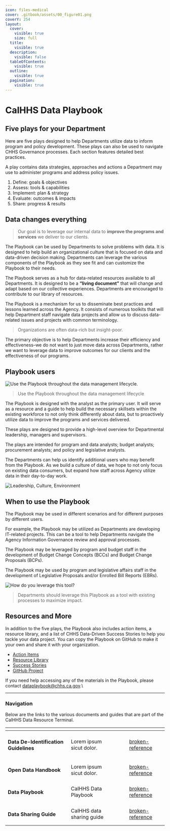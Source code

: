 ```yaml
---
icon: files-medical
cover: .gitbook/assets/00_figure01.png
coverY: 254
layout:
  cover:
    visible: true
    size: full
  title:
    visible: true
  description:
    visible: false
  tableOfContents:
    visible: true
  outline:
    visible: true
  pagination:
    visible: true
---
```


# CalHHS Data Playbook

## Five plays for your Department <a href="#five-plays-for-your-department" id="five-plays-for-your-department"></a>

Here are five plays designed to help Departments utilize data to inform program and policy development. These plays can also be used to navigate CHHS Governance processes. Each section features detailed best practices.

A play contains data strategies, approaches and actions a Department may use to administer programs and address policy issues.

1. Define: goals & objectives
2. Assess: tools & capabilities
3. Implement: plan & strategy
4. Evaluate: outcomes & impacts
5. Share: progress & results

## Data changes everything <a href="#data-changes-everything" id="data-changes-everything"></a>

> Our goal is to leverage our internal data to **improve the programs and services** we deliver to our clients.

The Playbook can be used by Departments to solve problems with data. It is designed to help build an organizational culture that is focused on data and data-driven decision making. Departments can leverage the various components of the Playbook as they see fit and can customize the Playbook to their needs.

The Playbook serves as a hub for data-related resources available to all Departments. It is designed to be a **“living document”** that will change and adapt based on our collective experiences. Departments are encouraged to contribute to our library of resources.

The Playbook is a mechanism for us to disseminate best practices and lessons learned across the Agency. It consists of numerous toolkits that will help Department staff navigate data projects and allow us to discuss data-related issues and projects with common terminology.

> Organizations are often data-rich but insight-poor.

The primary objective is to help Departments increase their efficiency and effectiveness–we do not want to just move data across Departments, rather we want to leverage data to improve outcomes for our clients and the effectiveness of our programs.

## Playbook users <a href="#playbook-users" id="playbook-users"></a>

![Use the Playbook throughout the data management lifecycle.](https://chhsdata.github.io/dataplaybook/assets/images/00_figure02.png)

> Use the Playbook throughout the data management lifecycle

The Playbook is designed with the analyst as the primary user. It will serve as a resource and a guide to help build the necessary skillsets within the existing workforce to not only think differently about data, but to proactively utilize data to improve the programs and services delivered.

These plays are designed to provide a high-level overview for Departmental leadership, managers and supervisors.

The plays are intended for program and data analysts; budget analysts; procurement analysts; and policy and legislative analysts.

The Departments can help us identify additional users who may benefit from the Playbook. As we build a culture of data, we hope to not only focus on existing data consumers, but expand how staff across Agency utilize data in their day-to-day work.

![Leadership, Culture, Environment](https://chhsdata.github.io/dataplaybook/assets/images/00_figure03.png)

## When to use the Playbook <a href="#when-to-use-the-playbook" id="when-to-use-the-playbook"></a>

The Playbook may be used in different scenarios and for different purposes by different users.

For example, the Playbook may be utilized as Departments are developing IT-related projects. This can be a tool to help Departments navigate the Agency Information Governance review and approval processes.

The Playbook may be leveraged by program and budget staff in the development of Budget Change Concepts (BCCs) and Budget Change Proposals (BCPs).

The Playbook may be used by program and legislative affairs staff in the development of Legislative Proposals and/or Enrolled Bill Reports (EBRs).

![How do you leverage this tool?](https://chhsdata.github.io/dataplaybook/assets/images/00_figure04.png)

> Departments should leverage this Playbook as a tool with existing processes to maximize impact.

## Resources and More <a href="#resources-and-more" id="resources-and-more"></a>

In addition to the five plays, the Playbook also includes action items, a resource library, and a list of CHHS Data-Driven Success Stories to help you tackle your data project. You can copy the Playbook on GitHub to make it your own and share it with your organization.

* [Action Items](https://chhsdata.github.io/dataplaybook/action_items/)
* [Resource Library](https://chhsdata.github.io/dataplaybook/resource_library/)
* [Success Stories](https://chhsdata.github.io/dataplaybook/success_stories/)
* [GitHub Project](https://github.com/CHHSData/DataPlaybook)

If you need help accessing any of the materials in the Playbook, please contact [dataplaybook@chhs.ca.gov](mailto:dataplaybook@chhs.ca.gov).\\

***

### Navigation

Below are the links to the various documents and guides that are part of the CalHHS Data Resource Terminal.

<table data-view="cards"><thead><tr><th></th><th></th><th data-hidden data-card-cover data-type="files"></th><th data-hidden></th><th data-hidden data-card-target data-type="content-ref"></th></tr></thead><tbody><tr><td><h4><strong>Data De-Identification Guidelines</strong></h4></td><td>Lorem ipsum sicut dolor.</td><td></td><td></td><td><a href="broken-reference/">broken-reference</a></td></tr><tr><td><h4><strong>Open Data Handbook</strong></h4></td><td>Lorem ipsum sicut dolor.</td><td></td><td></td><td><a href="broken-reference/">broken-reference</a></td></tr><tr><td><h4>Data Playbook</h4></td><td>CalHHS Data Playbook</td><td></td><td></td><td><a href="broken-reference/">broken-reference</a></td></tr><tr><td><h4>Data Sharing Guide</h4></td><td>CalHHS data sharing guide</td><td></td><td></td><td><a href="broken-reference/">broken-reference</a></td></tr></tbody></table>
